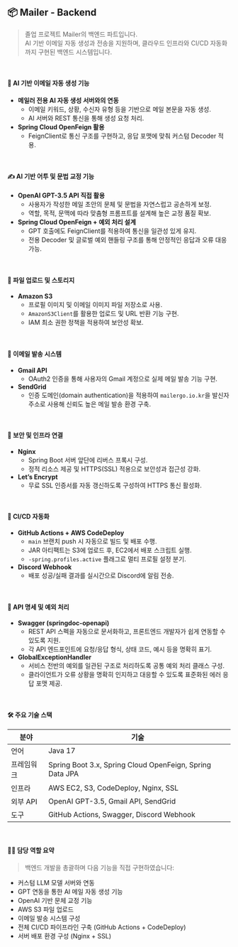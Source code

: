 ## 📦 Mailer - Backend
> 졸업 프로젝트 Mailer의 백엔드 파트입니다.  
> AI 기반 이메일 자동 생성과 전송을 지원하며, 클라우드 인프라와 CI/CD 자동화까지 구현된 백엔드 시스템입니다.

<br>

#### 🧠 **AI 기반 이메일 자동 생성 기능**

- **메일러 전용 AI 자동 생성 서버와의 연동**
    - 이메일 키워드, 상황, 수신자 유형 등을 기반으로 메일 본문을 자동 생성.
    - AI 서버와 REST 통신을 통해 생성 요청 처리.
- **Spring Cloud OpenFeign 활용**
    - FeignClient로 통신 구조를 구현하고, 응답 포맷에 맞춰 커스텀 Decoder 적용.

<br>

#### ✍️ **AI 기반 어투 및 문법 교정 기능**

- **OpenAI GPT-3.5 API 직접 활용**
    - 사용자가 작성한 메일 초안의 문체 및 문법을 자연스럽고 공손하게 보정.
    - 역할, 목적, 문맥에 따라 맞춤형 프롬프트를 설계해 높은 교정 품질 확보.
- **Spring Cloud OpenFeign + 예외 처리 설계**
    - GPT 호출에도 FeignClient를 적용하여 통신을 일관성 있게 유지.
    - 전용 Decoder 및 글로벌 예외 핸들링 구조를 통해 안정적인 응답과 오류 대응 가능.

<br>

#### 📂 **파일 업로드 및 스토리지**

- **Amazon S3**
    - 프로필 이미지 및 이메일 이미지 파일 저장소로 사용.
    - `AmazonS3Client`를 활용한 업로드 및 URL 반환 기능 구현.
    - IAM 최소 권한 정책을 적용하여 보안성 확보.

<br>

#### 💌 **이메일 발송 시스템**

- **Gmail API**
    - OAuth2 인증을 통해 사용자의 Gmail 계정으로 실제 메일 발송 기능 구현.
- **SendGrid**
    - 인증 도메인(domain authentication)을 적용하여 `mailergo.io.kr`을 발신자 주소로 사용해 신뢰도 높은 메일 발송 환경 구축.

<br>

#### 🔐 **보안 및 인프라 연결**

- **Nginx**
    - Spring Boot 서버 앞단에 리버스 프록시 구성.
    - 정적 리소스 제공 및 HTTPS(SSL) 적용으로 보안성과 접근성 강화.
- **Let’s Encrypt**
    - 무료 SSL 인증서를 자동 갱신하도록 구성하여 HTTPS 통신 활성화.

<br>

#### 🚀 **CI/CD 자동화**

- **GitHub Actions + AWS CodeDeploy**
    - `main` 브랜치 push 시 자동으로 빌드 및 배포 수행.
    - JAR 아티팩트는 S3에 업로드 후, EC2에서 배포 스크립트 실행.
    - `-spring.profiles.active` 플래그로 멀티 프로필 설정 분기.
- **Discord Webhook**
    - 배포 성공/실패 결과를 실시간으로 Discord에 알림 전송.

<br>

#### 📄 **API 명세 및 예외 처리**

- **Swagger (springdoc-openapi)**
    - REST API 스펙을 자동으로 문서화하고, 프론트엔드 개발자가 쉽게 연동할 수 있도록 지원.
    - 각 API 엔드포인트에 요청/응답 형식, 상태 코드, 예시 등을 명확히 표기.
- **GlobalExceptionHandler**
    - 서비스 전반의 예외를 일관된 구조로 처리하도록 공통 예외 처리 클래스 구성.
    - 클라이언트가 오류 상황을 명확히 인지하고 대응할 수 있도록 표준화된 에러 응답 포맷 제공.

<br>

#### 🛠 주요 기술 스택

| 분야 | 기술 |
|------|------|
| 언어 | Java 17 |
| 프레임워크 | Spring Boot 3.x, Spring Cloud OpenFeign, Spring Data JPA |
| 인프라 | AWS EC2, S3, CodeDeploy, Nginx, SSL |
| 외부 API | OpenAI GPT-3.5, Gmail API, SendGrid |
| 도구 | GitHub Actions, Swagger, Discord Webhook |

<br>

#### 🙋‍♂️ 담당 역할 요약

> 백엔드 개발을 총괄하며 다음 기능을 직접 구현하였습니다:
- 커스텀 LLM 모델 서버와 연동
- GPT 연동을 통한 AI 메일 자동 생성 기능
- OpenAI 기반 문체 교정 기능
- AWS S3 파일 업로드
- 이메일 발송 시스템 구성
- 전체 CI/CD 파이프라인 구축 (GitHub Actions + CodeDeploy)
- 서버 배포 환경 구성 (Nginx + SSL)
